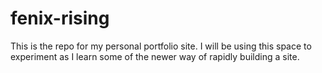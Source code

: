 # fenix-rising
This is the repo for my personal portfolio site. I will be using this space to experiment as I learn some of the newer way of rapidly building a site.